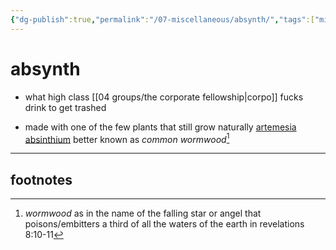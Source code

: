 ```yaml
---
{"dg-publish":true,"permalink":"/07-miscellaneous/absynth/","tags":["misc","richpeople","drinks","drugs","plants"],"created":"2024-12-27T14:47:01.869-06:00","updated":"2024-12-30T10:01:09.655-06:00"}
---
```


# absynth
- what high class [[04 groups/the corporate fellowship\|corpo]] fucks drink to get trashed

- made with one of the few plants that still grow naturally [artemesia absinthium](https://en.wikipedia.org/wiki/Artemisia_absinthium) better known as *common wormwood*[^1]

---
## footnotes

[^1]: *wormwood* as in the name of the falling star or angel that poisons/embitters a third of all the waters of the earth in revelations 8:10-11